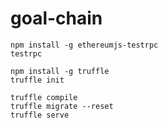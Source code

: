 # goal-chain

```
npm install -g ethereumjs-testrpc
testrpc

npm install -g truffle
truffle init

truffle compile
truffle migrate --reset
truffle serve
```

<!--

function createGoalAndRetrieve(amount) {
  const metaMaskAccount = '0xcd39209f0BcBC6199779049eb8b0b961B3D885aB';
  var factory = GoalFactory.deployed();
  factory.createGoal('test1',1,1,1,amount,2,{from:metaMaskAccount , gas: 2000000})
    .then(() => factory.goals(metaMaskAccount))
    .then((goalAddress) => {
     const goal = Goal.at(goalAddress);
     return goal.amount()
    }).then(console.log)
}

goal.updateSteps(100, {from: accounts[0], gas: 2000000}).then(() => console.log('success'))

// best practice
goal.updateSteps.call(100, {from: accounts[0], gas: 2000000})
  .then(() => goal.updateSteps(100, {from: accounts[0], gas: 2000000}))
  .then(() => console.log('success'))
  .catch(() => console.log('error'))

goal.state().then(console.log)
-->
